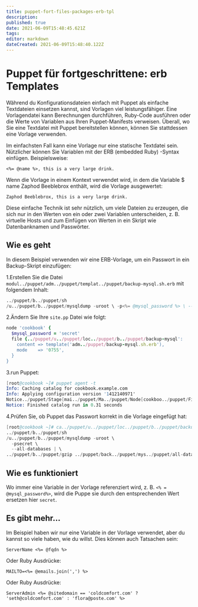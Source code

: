 ```yaml
---
title: puppet-fort-files-packages-erb-tpl
description: 
published: true
date: 2021-06-09T15:48:45.621Z
tags: 
editor: markdown
dateCreated: 2021-06-09T15:48:40.122Z
---
```


# Puppet für fortgeschrittene: erb Templates

Während du Konfigurationsdateien einfach mit Puppet als einfache Textdateien einsetzen kannst, sind Vorlagen viel leistungsfähiger. Eine Vorlagendatei kann Berechnungen durchführen, Ruby-Code ausführen oder die Werte von Variablen aus Ihren Puppet-Manifests verweisen. Überall, wo Sie eine Textdatei mit Puppet bereitstellen können, können Sie stattdessen eine Vorlage verwenden.

Im einfachsten Fall kann eine Vorlage nur eine statische Textdatei sein. Nützlicher können Sie Variablen mit der ERB (embedded Ruby) -Syntax einfügen. Beispielsweise:

`<%= @name %>, this is a very large drink.`

Wenn die Vorlage in einem Kontext verwendet wird, in dem die Variable $ name Zaphod Beeblebrox enthält, wird die Vorlage ausgewertet:

`Zaphod Beeblebrox, this is a very large drink.`

Diese einfache Technik ist sehr nützlich, um viele Dateien zu erzeugen, die sich nur in den Werten von ein oder zwei Variablen unterscheiden, z. B. virtuelle Hosts und zum Einfügen von Werten in ein Skript wie Datenbanknamen und Passwörter.

## Wie es geht

In diesem Beispiel verwenden wir eine ERB-Vorlage, um ein Passwort in ein Backup-Skript einzufügen:

1.Erstellen Sie die Datei `modul../puppet/adm../puppet/templat../puppet/backup-mysql.sh.erb` mit folgendem Inhalt:

```s
../puppet/b../puppet/sh
/u../puppet/b../puppet/mysqldump -uroot \ -p<%= @mysql_password %> \ --all-databases | ../puppet/b../puppet/gzip ../puppet/back../puppet/mys../puppet/all-databases.sql.gz
```

2.Ändern Sie Ihre `site.pp` Datei wie folgt:

```ruby
node 'cookbook' {
  $mysql_password = 'secret'
  file {../puppet/u../puppet/loc../puppet/b../puppet/backup-mysql':
    content => template('adm../puppet/backup-mysql.sh.erb'),
    mode    => '0755',
  }
}
```

3.run Puppet:

```s
[root@cookbook ~]# puppet agent -t
Info: Caching catalog for cookbook.example.com
Info: Applying configuration version '1412140971'
Notice../puppet/Stage[mai../puppet/Ma../puppet/Node[cookboo../puppet/Fil../puppet/u../puppet/loc../puppet/b../puppet/backup-mysq../puppet/ensure: defined content as '{md5}c12af56559ef36529975d568ff52dca5'
Notice: Finished catalog run in 0.31 seconds
```

4.Prüfen Sie, ob Puppet das Passwort korrekt in die Vorlage eingefügt hat:

```s
[root@cookbook ~]# ca../puppet/u../puppet/loc../puppet/b../puppet/backup-mysql
../puppet/b../puppet/sh
/u../puppet/b../puppet/mysqldump -uroot \
  -psecret \
  --all-databases | \
../puppet/b../puppet/gzip ../puppet/back../puppet/mys../puppet/all-databases.sql.gz
```

## Wie es funktioniert

Wo immer eine Variable in der Vorlage referenziert wird, z. B. `<% = @mysql_password%>`, wird die Puppe sie durch den entsprechenden Wert ersetzen hier `secret`.

## Es gibt mehr…

Im Beispiel haben wir nur eine Variable in der Vorlage verwendet, aber du kannst so viele haben, wie du willst. Dies können auch Tatsachen sein:

`ServerName <%= @fqdn %>`

Oder Ruby Ausdrücke:

`MAILTO=<%= @emails.join(',') %>`

Oder Ruby Ausdrücke:

`ServerAdmin <%= @sitedomain == 'coldcomfort.com' ? 'seth@coldcomfort.com' : 'flora@poste.com' %>`